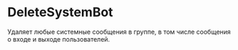 # DeleteSystemBot
Удаляет любые системные сообщения в группе, в том числе сообщения о входе и выходе пользователей.
